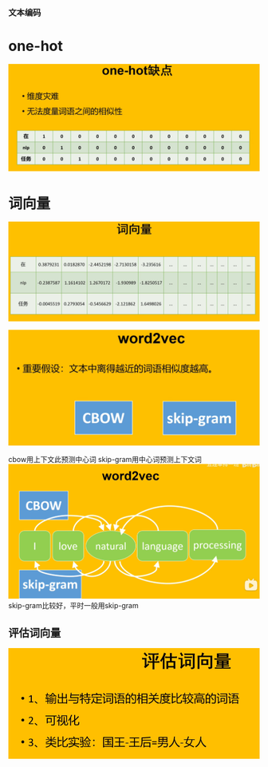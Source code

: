 ### 文本编码

# one-hot

![](./image/2024-06-02-22-48-59.png)

# 词向量

![](./image/2024-06-02-22-49-15.png)

![](./image/2024-06-02-22-50-00.png)

cbow用上下文此预测中心词
skip-gram用中心词预测上下文词
![](./image/2024-06-02-22-50-23.png)
skip-gram比较好，平时一般用skip-gram

## 评估词向量

![](./image/2024-06-02-22-53-23.png)

